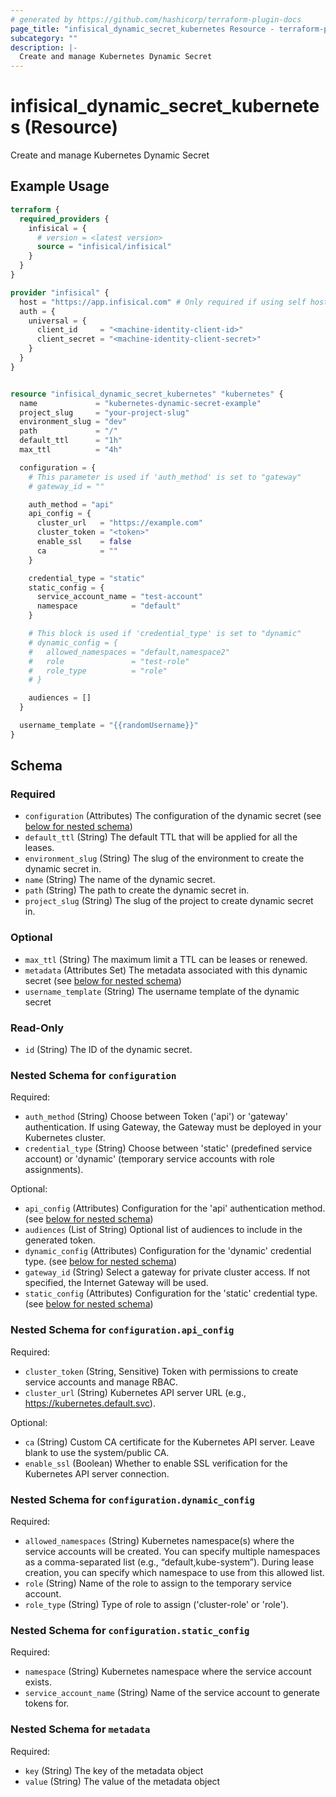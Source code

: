 ```yaml
---
# generated by https://github.com/hashicorp/terraform-plugin-docs
page_title: "infisical_dynamic_secret_kubernetes Resource - terraform-provider-infisical"
subcategory: ""
description: |-
  Create and manage Kubernetes Dynamic Secret
---
```


# infisical_dynamic_secret_kubernetes (Resource)

Create and manage Kubernetes Dynamic Secret

## Example Usage

```terraform
terraform {
  required_providers {
    infisical = {
      # version = <latest version>
      source = "infisical/infisical"
    }
  }
}

provider "infisical" {
  host = "https://app.infisical.com" # Only required if using self hosted instance of Infisical, default is https://app.infisical.com
  auth = {
    universal = {
      client_id     = "<machine-identity-client-id>"
      client_secret = "<machine-identity-client-secret>"
    }
  }
}


resource "infisical_dynamic_secret_kubernetes" "kubernetes" {
  name             = "kubernetes-dynamic-secret-example"
  project_slug     = "your-project-slug"
  environment_slug = "dev"
  path             = "/"
  default_ttl      = "1h"
  max_ttl          = "4h"

  configuration = {
    # This parameter is used if 'auth_method' is set to "gateway"
    # gateway_id = ""

    auth_method = "api"
    api_config = {
      cluster_url   = "https://example.com"
      cluster_token = "<token>"
      enable_ssl    = false
      ca            = ""
    }

    credential_type = "static"
    static_config = {
      service_account_name = "test-account"
      namespace            = "default"
    }

    # This block is used if 'credential_type' is set to "dynamic"
    # dynamic_config = {
    #   allowed_namespaces = "default,namespace2"
    #   role               = "test-role"
    #   role_type          = "role"
    # }

    audiences = []
  }

  username_template = "{{randomUsername}}"
}
```

<!-- schema generated by tfplugindocs -->
## Schema

### Required

- `configuration` (Attributes) The configuration of the dynamic secret (see [below for nested schema](#nestedatt--configuration))
- `default_ttl` (String) The default TTL that will be applied for all the leases.
- `environment_slug` (String) The slug of the environment to create the dynamic secret in.
- `name` (String) The name of the dynamic secret.
- `path` (String) The path to create the dynamic secret in.
- `project_slug` (String) The slug of the project to create dynamic secret in.

### Optional

- `max_ttl` (String) The maximum limit a TTL can be leases or renewed.
- `metadata` (Attributes Set) The metadata associated with this dynamic secret (see [below for nested schema](#nestedatt--metadata))
- `username_template` (String) The username template of the dynamic secret

### Read-Only

- `id` (String) The ID of the dynamic secret.

<a id="nestedatt--configuration"></a>
### Nested Schema for `configuration`

Required:

- `auth_method` (String) Choose between Token ('api') or 'gateway' authentication. If using Gateway, the Gateway must be deployed in your Kubernetes cluster.
- `credential_type` (String) Choose between 'static' (predefined service account) or 'dynamic' (temporary service accounts with role assignments).

Optional:

- `api_config` (Attributes) Configuration for the 'api' authentication method. (see [below for nested schema](#nestedatt--configuration--api_config))
- `audiences` (List of String) Optional list of audiences to include in the generated token.
- `dynamic_config` (Attributes) Configuration for the 'dynamic' credential type. (see [below for nested schema](#nestedatt--configuration--dynamic_config))
- `gateway_id` (String) Select a gateway for private cluster access. If not specified, the Internet Gateway will be used.
- `static_config` (Attributes) Configuration for the 'static' credential type. (see [below for nested schema](#nestedatt--configuration--static_config))

<a id="nestedatt--configuration--api_config"></a>
### Nested Schema for `configuration.api_config`

Required:

- `cluster_token` (String, Sensitive) Token with permissions to create service accounts and manage RBAC.
- `cluster_url` (String) Kubernetes API server URL (e.g., https://kubernetes.default.svc).

Optional:

- `ca` (String) Custom CA certificate for the Kubernetes API server. Leave blank to use the system/public CA.
- `enable_ssl` (Boolean) Whether to enable SSL verification for the Kubernetes API server connection.


<a id="nestedatt--configuration--dynamic_config"></a>
### Nested Schema for `configuration.dynamic_config`

Required:

- `allowed_namespaces` (String) Kubernetes namespace(s) where the service accounts will be created. You can specify multiple namespaces as a comma-separated list (e.g., “default,kube-system”). During lease creation, you can specify which namespace to use from this allowed list.
- `role` (String) Name of the role to assign to the temporary service account.
- `role_type` (String) Type of role to assign ('cluster-role' or 'role').


<a id="nestedatt--configuration--static_config"></a>
### Nested Schema for `configuration.static_config`

Required:

- `namespace` (String) Kubernetes namespace where the service account exists.
- `service_account_name` (String) Name of the service account to generate tokens for.



<a id="nestedatt--metadata"></a>
### Nested Schema for `metadata`

Required:

- `key` (String) The key of the metadata object
- `value` (String) The value of the metadata object
